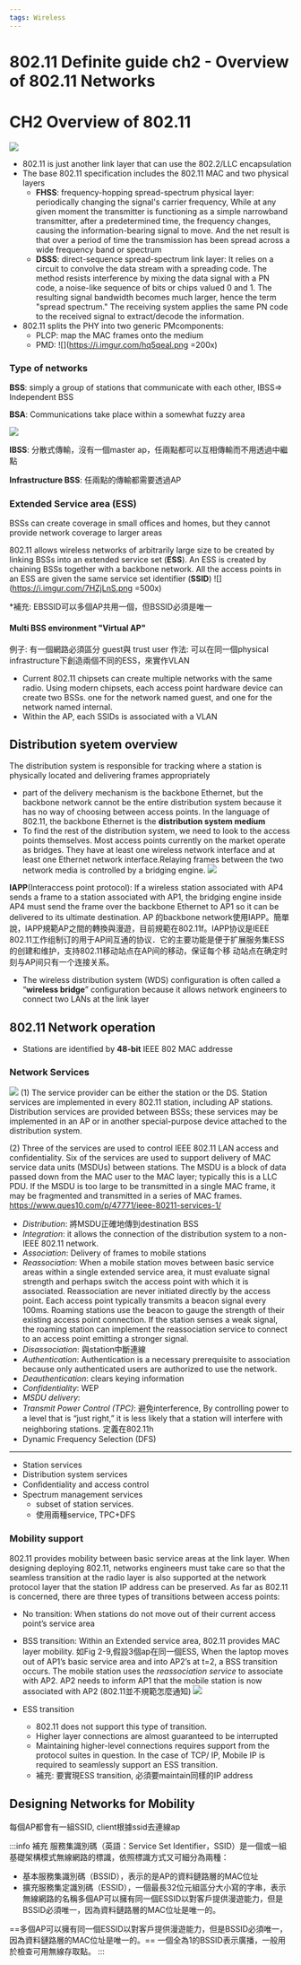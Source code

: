 ```yaml
---
tags: Wireless
---
```


# 802.11 Definite guide ch2 - Overview of 802.11 Networks

# CH2 Overview of 802.11
![](https://i.imgur.com/Abj0AFI.png)

* 802.11 is just another link layer that can use the 802.2/LLC encapsulation
* The base 802.11 specification includes the 802.11 MAC and two physical layers
    * **FHSS**:  frequency-hopping spread-spectrum physical layer: periodically changing the signal's carrier frequency, While at any given moment the transmitter is functioning as a simple narrowband transmitter, after a predetermined time, the frequency changes, causing the information-bearing signal to move. And the net result is that over a period of time the transmission has been spread across a wide frequency band or spectrum
    * **DSSS**: direct-sequence spread-spectrum link layer:  It relies on a circuit to convolve the data stream with a spreading code. The method resists interference by mixing the data signal with a PN code, a noise-like sequence of bits or chips valued 0 and 1. The resulting signal bandwidth becomes much larger, hence the term "spread spectrum." The receiving system applies the same PN code to the received signal to extract/decode the information.
* 802.11 splits the PHY into two generic PMcomponents: 
    * PLCP: map the MAC frames onto the medium
    * PMD: 
![](https://i.imgur.com/hq5qeaI.png =200x)

### Type of networks
**BSS**: simply a group of stations that communicate with each other, IBSS=> Independent BSS

**BSA**: Communications take place within a somewhat fuzzy area

![](https://i.imgur.com/KTzQapn.png)

**IBSS**: 分散式傳輸，沒有一個master ap，任兩點都可以互相傳輸而不用透過中繼點

**Infrastructure BSS**: 任兩點的傳輸都需要透過AP

### Extended Service area (ESS)
BSSs can create coverage in small offices and homes, but they cannot provide network coverage to larger areas

802.11 allows wireless networks of arbitrarily large size to be created by linking BSSs into an extended service set (**ESS**). An ESS is created by chaining BSSs together with a backbone network. All the access points in an ESS are given the same service set identifier (**SSID**)
![](https://i.imgur.com/7HZjLnS.png =500x)

*補充: EBSSID可以多個AP共用一個，但BSSID必須是唯一


#### Multi BSS environment "Virtual AP"
例子: 有一個網路必須區分 guest與 trust user
作法: 可以在同一個physical infrastructure下創造兩個不同的ESS，來實作VLAN
*  Current 802.11 chipsets can create multiple networks with the same radio. Using modern chipsets, each access point hardware device can create two BSSs. one for the network named guest, and one for the network named internal.
* Within the AP, each SSIDs is associated with a VLAN


## Distribution syetem overview
The distribution system is responsible for tracking where a station is physically located and delivering frames appropriately

* part of the delivery mechanism is the backbone Ethernet, but the backbone network cannot be the entire distribution system because it has no way of choosing between access points. In the language of 802.11, the backbone Ethernet is the **distribution system medium**
* To find the rest of the distribution system, we need to look to the access points themselves. Most access points currently on the market operate as bridges. They have at least one wireless network interface and at least one Ethernet network interface.Relaying frames between the two network media is controlled by a bridging engine.
![](https://i.imgur.com/QI0s2rr.png)

**IAPP**(Interaccess point protocol): If a wireless station associated with AP4 sends a frame to a station associated with AP1, the bridging engine inside AP4 must send the frame over the backbone Ethernet to AP1 so it can be delivered to its ultimate destination. AP 的backbone network使用IAPP。簡單說，IAPP規範AP之間的轉換與漫遊，目前規範在802.11f。IAPP协议是IEEE 802.11工作组制订的用于AP间互通的协议．它的主要功能是便于扩展服务集ESS的创建和维护，支持802.11移动站点在AP间的移动，保证每个移 动站点在确定时刻与AP间只有一个连接关系。

* The wireless distribution system (WDS) configuration is often called a “**wireless bridge**” configuration because it allows network engineers to connect two LANs at the link layer

## 802.11 Network operation
* Stations are identified by **48-bit** IEEE 802 MAC addresse

### Network Services
![](https://i.imgur.com/TOnsVp9.png)
(1) The service provider can be either the station or the DS. Station services are implemented in every 802.11 station, including AP stations. Distribution services are provided between BSSs; these services may be implemented in an AP or in another special-purpose device attached to the distribution system.

(2) Three of the services are used to control IEEE 802.11 LAN access and confidentiality. Six of the services are used to support delivery of MAC service data units (MSDUs) between stations. 
    The MSDU is a block of data passed down from the MAC user to the MAC layer; typically this is a LLC PDU. If the MSDU is too large to be transmitted in a single MAC frame, it may be fragmented and transmitted in a series of MAC frames.
https://www.ques10.com/p/47771/ieee-80211-services-1/
* *Distribution*: 將MSDU正確地傳到destination BSS
* *Integration*: 
    it allows the connection of the distribution system to a non-IEEE 802.11 network.
* *Association*: Delivery of frames to mobile stations
* *Reassociation*: 
    When a mobile station moves between basic service areas within a single extended service area, it must evaluate signal strength and perhaps switch the access point with which it is associated. Reassociation are never initiated directly by the access point.
    Each access point typically transmits a beacon signal every 100ms. Roaming stations use the beacon to gauge the strength of their existing access point connection. If the station senses a weak signal, the roaming station can implement the reassociation service to connect to an access point emitting a stronger signal.
* *Disassociation*: 與station中斷連線
* *Authentication*: 
    Authentication is a necessary prerequisite to association because only authenticated users are authorized to use the network.
* *Deauthentication*: clears keying information
* *Confidentiality*: WEP
* *MSDU delivery*:
* *Transmit Power Control (TPC)*: 避免interference, By controlling power to a level that is “just right,” it is less likely that a station will interfere with neighboring stations. 定義在802.11h
* Dynamic Frequency Selection (DFS)

---
* Station services
* Distribution system services
* Conﬁdentiality and access control
* Spectrum management services
    * subset of station services.
    * 使用兩種service, TPC+DFS

### Mobility support
802.11 provides mobility between basic service areas at the link layer.
When designing deploying 802.11, networks engineers must take care so that the seamless transition at the radio layer is also supported at the network protocol layer that the station IP address can be preserved. As far as 802.11 is concerned, there are three types of transitions between access points:
* No transition: 
    When stations do not move out of their current access point’s service area
* BSS transition:
    Within an Extended service area, 802.11 provides MAC layer mobility.
    如Fig 2-9,假設3個ap在同一個ESS, When the laptop moves out of AP1’s basic service area and into AP2’s at t=2, a BSS transition occurs. The mobile station uses the *reassociation service* to associate with AP2. AP2 needs to inform AP1 that the mobile station is now associated with AP2 (802.11並不規範怎麼通知)
     ![](https://i.imgur.com/mlrkH6z.png)

* ESS transition
    * 802.11 does not support this type of transition.
    * Higher layer connections are almost guaranteed to be interrupted
    * Maintaining higher-level connections requires support from the protocol suites in question. In the case of TCP/ IP, Mobile IP is required to seamlessly support an ESS transition.
    * 補充: 要實現ESS transition, 必須要maintain同樣的IP address

## Designing Networks for Mobility
每個AP都會有一組SSID, client根據ssid去連線ap

:::info
補充
服務集識別碼（英語：Service Set Identifier，SSID）是一個或一組基礎架構模式無線網路的標識，依照標識方式又可細分為兩種：

* 基本服務集識別碼（BSSID），表示的是AP的資料鏈路層的MAC位址
* 擴充服務集定識別碼（ESSID），一個最長32位元組區分大小寫的字串，表示無線網路的名稱多個AP可以擁有同一個ESSID以對客戶提供漫遊能力，但是BSSID必須唯一，因為資料鏈路層的MAC位址是唯一的。

==多個AP可以擁有同一個ESSID以對客戶提供漫遊能力，但是BSSID必須唯一，因為資料鏈路層的MAC位址是唯一的。==
一個全為1的BSSID表示廣播，一般用於檢查可用無線存取點。
:::




